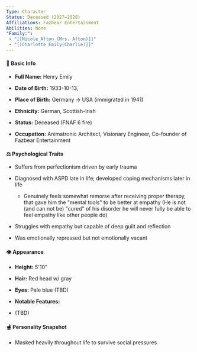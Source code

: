 ```yaml
---
Type: Character
Status: Deceased (2027–2028)
Affiliations: Fazbear Entertainment
Abilities: None
"Family:": 
 - "[[Nicole_Afton_(Mrs. Afton)]]" 
 - "[[Charlotte_Emily(Charlie)]]"
---
```

#### 📅 Basic Info

- **Full Name:** Henry Emily
    
- **Date of Birth:** 1933-10-13, 
    
- **Place of Birth:** Germany → USA (immigrated in 1941)
    
- **Ethnicity:** German, Scottish-Irish
    
- **Status:** Deceased (FNAF 6 fire)
    
- **Occupation:** Animatronic Architect, Visionary Engineer, Co-founder of Fazbear Entertainment
    

#### ⚖️ Psychological Traits

- Suffers from perfectionism driven by early trauma
    
- Diagnosed with ASPD late in life; developed coping mechanisms later in life
    - Genuinely feels somewhat remorse after receiving proper therapy, that gave him the "mental tools" to be better at empathy (He is not (and can not be) "cured" of his disorder he will never fully be able to feel empathy like other people do)
      
- Struggles with empathy but capable of deep guilt and reflection
    
- Was emotionally repressed but not emotionally vacant
    

#### 👁️ Appearance

- **Height:** 5'10"
    
- **Hair:** Red head w/ gray
    
- **Eyes:** Pale blue (TBD)
    
- **Notable Features:** 
 - (TBD)
#### 🫕 Personality Snapshot

- Masked heavily throughout life to survive social pressures



